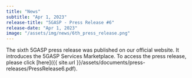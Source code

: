 ```yaml
---
title: "News"
subtitle: "Apr 1, 2023"
release-title: "5GASP - Press Release #6"
release-date: "Apr 1, 2023"
image: "/assets/img/news/6th_press_release.png"
---
```


The sixth 5GASP press release was published on our official website. It introduces the 5GASP Services Marketplace. To access the press release, please click [here]({{ site.url }}/assets/documents/press-releases/PressRelease6.pdf).
